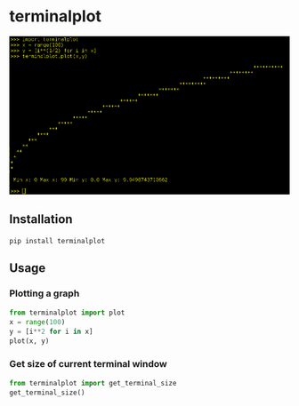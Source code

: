 # terminalplot
![Console plot](/plot.png)

## Installation
    pip install terminalplot

## Usage
### Plotting a graph
```python
from terminalplot import plot
x = range(100)
y = [i**2 for i in x]
plot(x, y)
```

### Get size of current terminal window
```python
from terminalplot import get_terminal_size
get_terminal_size()
```
